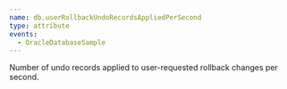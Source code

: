 ```yaml
---
name: db.userRollbackUndoRecordsAppliedPerSecond
type: attribute
events:
  - OracleDatabaseSample
---
```


Number of undo records applied to user-requested rollback changes per second.